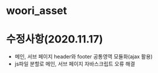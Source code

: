 # woori_asset

# 수정사항(2020.11.17)

- 메인, 서브 페이지 header와 footer 공통영역 모듈화(ajax 활용)
- js파일 분할로 메인, 서브 페이지 자바스크립트 오류 해결
